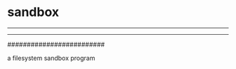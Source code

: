sandbox
===========================

------------------
------------------

#########################

a filesystem sandbox program
